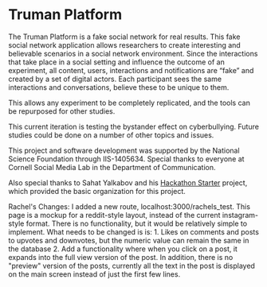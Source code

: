 Truman Platform 
=======================

The Truman Platform is a fake social network for real results. This fake social network application allows researchers to create interesting and believable scenarios in a social network environment. Since the interactions that take place in a social setting and influence the outcome of an experiment, all content, users, interactions and notifications are “fake” and created by a set of digital actors. Each participant sees the same interactions and conversations, believe these to be unique to them. 

This allows any experiment to be completely replicated, and the tools can be repurposed for other studies. 

This current iteration is testing the bystander effect on cyberbullying. Future studies could be done on a number of other topics and issues. 

This project and software development was supported by the National Science Foundation through IIS-1405634. Special thanks to everyone at Cornell Social Media Lab in the Department of Communication. 

Also special thanks to Sahat Yalkabov and his [Hackathon Starter](https://github.com/sahat/hackathon-starter) project, which provided the basic organization for this project. 





Rachel's Changes: 
  I added a new route, localhost:3000/rachels_test. This page is a mockup for a reddit-style layout, instead of the current instagram-style format. There is no functionality, but it would be relatively simple to implement. What needs to be changed is is: 
    1. Likes on comments and posts to upvotes and downvotes, but the numeric value can remain the same in the database
    2. Add a functionality where when you click on a post, it expands into the full view version of the post. In addition, there is no "preview" version of the posts, currently all the text in the post is displayed on the main screen instead of just the first few lines.
